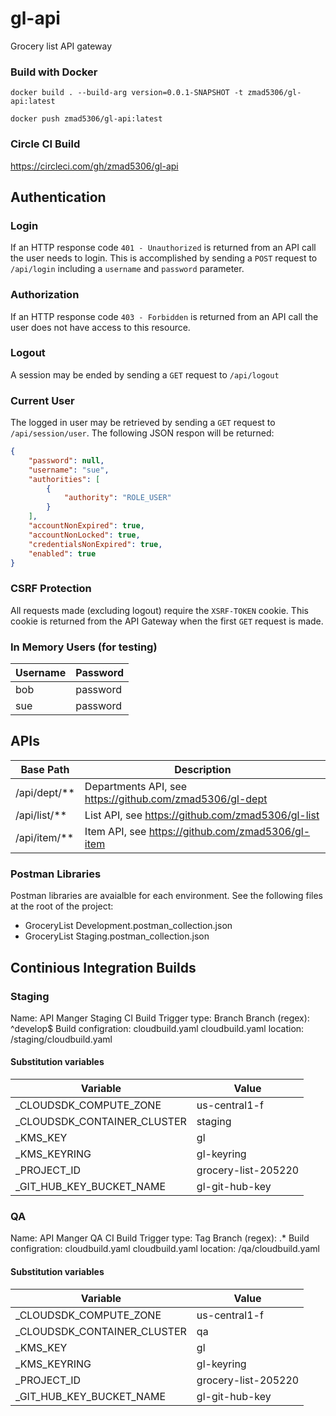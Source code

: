 # gl-api
Grocery list API gateway

### Build with Docker

`docker build . --build-arg version=0.0.1-SNAPSHOT -t zmad5306/gl-api:latest`

`docker push zmad5306/gl-api:latest`

### Circle CI Build

https://circleci.com/gh/zmad5306/gl-api

## Authentication

### Login

If an HTTP response code `401 - Unauthorized` is returned from an API call the user needs to login. This is accomplished by sending a `POST` request to `/api/login` including a `username` and `password` parameter.

### Authorization

If an HTTP response code `403 - Forbidden` is returned from an API call the user does not have access to this resource.

### Logout

A session may be ended by sending a `GET` request to `/api/logout`

### Current User

The logged in user may be retrieved by sending a `GET` request to `/api/session/user`. The following JSON respon will be returned:

```json
{
    "password": null,
    "username": "sue",
    "authorities": [
        {
            "authority": "ROLE_USER"
        }
    ],
    "accountNonExpired": true,
    "accountNonLocked": true,
    "credentialsNonExpired": true,
    "enabled": true
}
```

### CSRF Protection

All requests made (excluding logout) require the `XSRF-TOKEN` cookie. This cookie is returned from the API Gateway when the first `GET` request is made.

### In Memory Users (for testing)

| Username | Password |
| -------- | -------- |
| bob      | password |
| sue      | password |

## APIs

| Base Path    | Description                                              |
| ------------ | -------------------------------------------------------- |
| /api/dept/** | Departments API, see https://github.com/zmad5306/gl-dept |
| /api/list/** | List API, see https://github.com/zmad5306/gl-list        |
| /api/item/** | Item API, see https://github.com/zmad5306/gl-item        |

### Postman Libraries

Postman libraries are avaialble for each environment. See the following files at the root of the project:

* GroceryList Development.postman_collection.json
* GroceryList Staging.postman_collection.json

## Continious Integration Builds

### Staging

Name: API Manger Staging CI Build
Trigger type: Branch
Branch (regex): ^develop$
Build configration: cloudbuild.yaml
cloudbuild.yaml location: /staging/cloudbuild.yaml

#### Substitution variables

| Variable                    | Value               |
| --------------------------- | -----               |
| _CLOUDSDK_COMPUTE_ZONE      | us-central1-f       |
| _CLOUDSDK_CONTAINER_CLUSTER | staging             |
| _KMS_KEY                    | gl                  |
| _KMS_KEYRING                | gl-keyring          |
| _PROJECT_ID                 | grocery-list-205220 |
| _GIT_HUB_KEY_BUCKET_NAME    | gl-git-hub-key      |

### QA

Name: API Manger QA CI Build
Trigger type: Tag
Branch (regex): .*
Build configration: cloudbuild.yaml
cloudbuild.yaml location: /qa/cloudbuild.yaml

#### Substitution variables

| Variable                    | Value               |
| --------------------------- | -----               |
| _CLOUDSDK_COMPUTE_ZONE      | us-central1-f       |
| _CLOUDSDK_CONTAINER_CLUSTER | qa                  |
| _KMS_KEY                    | gl                  |
| _KMS_KEYRING                | gl-keyring          |
| _PROJECT_ID                 | grocery-list-205220 |
| _GIT_HUB_KEY_BUCKET_NAME    | gl-git-hub-key      |